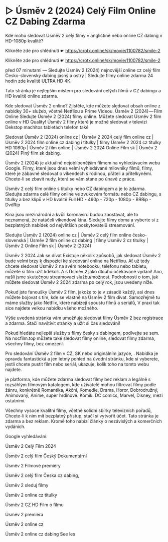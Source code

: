 
# ▷ Úsměv 2 (2024) Celý Film Online CZ Dabing Zdarma


Kde mohu sledovat Úsměv 2 celý filmy v angličtině nebo online CZ dabing v HD-1080p kvalitě?

 

 

 

Klikněte zde pro shlédnutí ☛ https://crotx.online/sk/movie/1100782/smile-2

Klikněte zde pro shlédnutí ☛ https://crotx.online/sk/movie/1100782/smile-2

 

 

 

před 07 minutami — Sledujte Úsměv 2 (2024) nejnovější online cz celý film Česko-slovenský dabing jasný a ostrý | Sledujte filmy online zdarma 24 hodin zde kvalitě ULTRA HD 4K.


Tato stránka je nejlepším místem pro sledování celých filmů v CZ dabingu a HD kvalitě online zdarma.


Kde sledovat Úsměv 2 online? Zjistěte, kde můžete sledovat obsah online z nabídky 30+ služeb, včetně Netflixu a Prime Videou. Úsměv 2 (2024) — Film Online Sledujte Úsměv 2 (2024) filmy online. Můžete sledovat Úsměv 2 film online v HD Quality! Úsměv 2 filmy které je možné sledovat v televizi Dekstop machitos tabletách telefon také


Sledovat Úsměv 2 (2024) online cz | Úsměv 2 2024 celý film online cz | Úsměv 2 2024 film online cz dabing i titulky | filmy Úsměv 2 2024 cz titulky HD 1080p | Úsměv 2 film online | Úsměv 2 2024 Online Film sk | Úsměv 2 (2024) Plný film sk dabing.


Úsměv 2 (2024) je aktuálně nejoblíbenějším filmem na vyhledávacím webu Google. Filmy, které jsou dnes velmi vyhledávané milovníky filmů, filmy, které je zábavné sledovat o víkendech s rodinou, přáteli a přítelkyněmi. Chcete-li se zbavit nudy, která se vám stane po únavě z práce.


Úsměv 2 celý film online s titulky nebo CZ dabingem a je to zdarma. Sledujte zdarma celé filmy online ve zvukovém formátu nebo CZ dabingu, s titulky a bez klipů v HD kvalitě Full HD - 460p - 720p - 1080p - BRRip - DvdRip


Kina jsou mezinárodní a kvůli koronaviru budou zaostávat, ale to neznamená, že natáčeli víkendová kina. Sledujte filmy doma a vyberte si z bezplatných nabídek od největších poskytovatelů streamování.


Sledujte Úsměv 2 (2024) online cz | Úsměv 2 celý film online česko-slovenská | Úsměv 2 film online cz dabing | filmy Úsměv 2 cz titulky | Úsměv 2 Online Film sk | Úsměv 2 (2024)


Úsměv 2 2024 Jak se dívat Existuje několik způsobů, jak sledovat Úsměv 2 bude velmi brzy k dispozici ke sledování online na Netflixu. Ať už tedy chcete sledovat Úsměv 2 na svém notebooku, telefonu nebo tabletu, můžete si film užít kdekoli. A s Úsměv 2 jako dlouho očekávané vydání! Ano, našli jsme skutečnou streamovací službu/možnost. Podrobnosti o tom, jak můžete sledovat Úsměv 2 2024 zdarma po celý rok, jsou uvedeny níže.

Pokud jste fanoušky Úsměv 2 film, jakože to je v zásadě každý, asi dnes můžete bojovat s tím, kde se vlastně na Úsměv 2 film dívat. Samozřejmě tu máme služby jako Netflix, které nabízejí spoustu filmů a seriálů, V praxi tak sice najdete velkou nabídku všeho možného.


Výše uvedená stránka vám umožňuje sledovat filmy Úsměv 2 bez registrace a zdarma. Stačí navštívit stránky a užít si čas sledování!


Pokud hledáte nejlepší služby s filmy česky s dabingem, podívejte se sem. Na nocfilm.top můžete také sledovat filmy online, sledovat filmy zdarma, všechny filmy, bez omezení.


Pro sledování Úsměv 2 film v CZ, SK nebo originálním jazyce, . Nabídka je opravdu fantastická a jen letmý pohled na úvodní stránku, kde si vyberete, jestli chcete pustit film nebo seriál, ukazuje, kolik toho na tomto webu najdete.


je platforma, kde můžete zdarma sledovat filmy bez reklam a legálně s rozsáhlým filmovým katalogem, kde uživatelé mohou filtrovat filmy podle žánru, konkrétně Romantika, Akční, Komedie, Drama, Horor, Dobrodružný, Animovaný, Anime, super hrdinové. Komik. DC comics, Marvel, Disney, mezi ostatními.


Všechny vysoce kvalitní filmy, včetně solidní sbírky televizních pořadů, Chcete-li k nim mít bezplatný přístup, stačí si vytvořit účet. Tato stránka je zdarma a bez reklam. Kromě toho nabízí články o nezávislých a komerčních vydáních.


Google vyhledávání:

Úsměv 2 Celý Film 2024

Úsměv 2 celý film Český Dokumentární

Úsměv 2 Filmové premiéry

Úsměv 2 celý film Česka cz dabing,

Úsměv 2 sleduj filmy

Úsměv 2 online cz titulky

Úsměv 2 CZ HD Film o filmu

Úsměv 2 premiéra

Úsměv 2 online cz

Úsměv 2 online cz dabing See les
